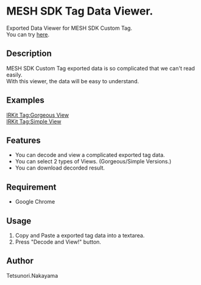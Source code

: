 # MESH SDK Tag Data Viewer.

Exported Data Viewer for MESH SDK Custom Tag.  
You can try [here](https://tetunori.github.io/MESH_SDK_Exported_Data_Viewer/index.html).

## Description

MESH SDK Custom Tag exported data is so complicated that
we can't read easily.  
With this viewer, the data will be easy to understand.

## Examples
[IRKit Tag:Gorgeous View](https://tetunori.github.io/MESH_SDK_IRKit_tag/IRKit_gorgeous_view.htm)  
[IRKit Tag:Simple View](https://tetunori.github.io/MESH_SDK_IRKit_tag/IRKit_simple_view.txt)  

## Features

- You can decode and view a complicated exported tag data.
- You can select 2 types of Views. (Gorgeous/Simple Versions.)
- You can download decorded result.

## Requirement

- Google Chrome

## Usage

1. Copy and Paste a exported tag data into a textarea.
2. Press "Decode and View!" button.

## Author

Tetsunori.Nakayama
